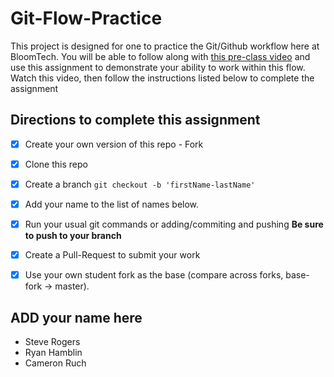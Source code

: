 # Git-Flow-Practice

This project is designed for one to practice the Git/Github workflow here at BloomTech. You will be able to follow along with [this pre-class video](https://youtu.be/4fLr6ah82bE) and use this assignment to demonstrate your ability to work within this flow. Watch this video, then follow the instructions listed below to complete the assignment

## Directions to complete this assignment

- [X] Create your own version of this repo - Fork
- [X] Clone this repo
- [X] Create a branch `git checkout -b 'firstName-lastName'`
- [X] Add your name to the list of names below.
- [X] Run your usual git commands or adding/commiting and pushing **Be sure to push to your branch**
- [X] Create a Pull-Request to submit your work
- [X] Use your own student fork as the base (compare across forks, base-fork -> master).


## ADD your name here
 
- Steve Rogers
- Ryan Hamblin
- Cameron Ruch